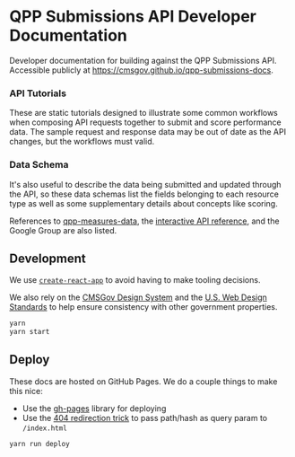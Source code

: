 # QPP Submissions API Developer Documentation

Developer documentation for building against the QPP Submissions API. Accessible publicly at https://cmsgov.github.io/qpp-submissions-docs.

### API Tutorials
These are static tutorials designed to illustrate some common workflows when composing API requests together to submit and score performance data. The sample request and response data may be out of date as the API changes, but the workflows must valid.

### Data Schema
It's also useful to describe the data being submitted and updated through the API, so these data schemas list the fields belonging to each resource type as well as some supplementary details about concepts like scoring.

References to [qpp-measures-data](https://github.com/CMSgov/qpp-measures-data), the [interactive API reference](https://qpp-submissions-sandbox.navapbc.com/api-explorer), and the Google Group are also listed.

## Development

We use [`create-react-app`](https://github.com/facebookincubator/create-react-app) to avoid having to make tooling decisions.

We also rely on the [CMSGov Design System](https://github.com/CMSgov/design-system) and the [U.S. Web Design Standards](https://standards.usa.gov/) to help ensure consistency with other government properties.

```bash
yarn
yarn start
```

## Deploy

These docs are hosted on GitHub Pages. We do a couple things to make this nice:

* Use the [gh-pages](https://github.com/tschaub/gh-pages) library for deploying
* Use the [404 redirection trick](https://github.com/rafrex/spa-github-pages) to pass path/hash as query param to `/index.html`

```bash
yarn run deploy
```
